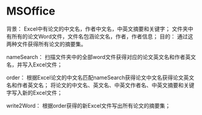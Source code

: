 # MSOffice
背景：
Excel中有论文的中文名，作者中文名，中英文摘要和关键字；
文件夹中有所有的论文Word文件，文件名包涵论文名，作者，作者信息；
目的：
通过这两种文件获得所有论文的摘要集。

nameSearch：
扫描文件夹中的全部word文件获得对应的论文英文名和作者英文名，并写入Excel文件；

order：
根据Excel论文的中文名匹配nameSearch获得论文中文名获得论文英文名和作者英文名；
将论文的中文名、英文名、中英文作者名、中英文摘要和关键字写入新的Excel文件；

write2Word：
根据order获得的新Excel文件写出所有论文的摘要集；

